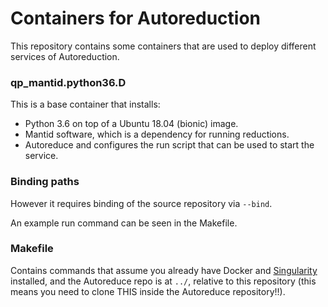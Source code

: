 # Containers for Autoreduction

This repository contains some containers that are used to deploy different services of Autoreduction.

### qp_mantid.python36.D
This is a base container that installs:
- Python 3.6 on top of a Ubuntu 18.04 (bionic) image.
- Mantid software, which is a dependency for running reductions.
- Autoreduce and configures the run script that can be used to start the service.


### Binding paths
However it requires binding of the source repository via `--bind`.

An example run command can be seen in the Makefile.

### Makefile
Contains commands that assume you already have Docker and [Singularity](https://sylabs.io/guides/3.7/user-guide/quick_start.html#install-system-dependencies)
installed, and the Autoreduce repo is at `../`, relative to this repository (this means you need to clone THIS inside the Autoreduce repository!!).
